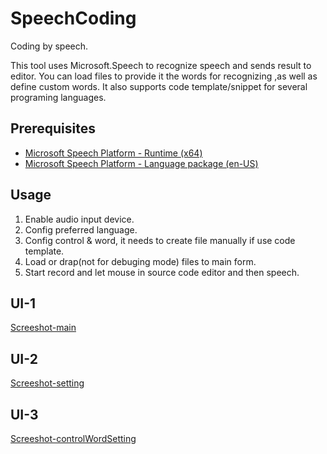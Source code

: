 # SpeechCoding
Coding by speech.

This tool uses Microsoft.Speech to recognize speech and sends result to editor. You can load files to provide it the words for recognizing 
,as well as define custom words. It also supports code template/snippet for several programing languages.

## Prerequisites
* [Microsoft Speech Platform - Runtime (x64)](https://www.microsoft.com/en-us/download/details.aspx?id=27225)
* [Microsoft Speech Platform - Language package (en-US)](https://www.microsoft.com/en-us/download/details.aspx?id=27224)

## Usage
1. Enable audio input device.
2. Config preferred language.
3. Config control & word, it needs to create file manually if use code template.
4. Load or drap(not for debuging mode) files to main form.
5. Start record and let mouse in source code editor and then speech.

## UI-1
[Screeshot-main](https://github.com/victor-wiki/StaticResources/blob/master/StaticResources/images/projs/SpeechCoding/main.png?raw=true)

## UI-2
[Screeshot-setting](https://github.com/victor-wiki/StaticResources/blob/master/StaticResources/images/projs/SpeechCoding/setting.png?raw=true)

## UI-3
[Screeshot-controlWordSetting](https://github.com/victor-wiki/StaticResources/blob/master/StaticResources/images/projs/SpeechCoding/controlWordSetting.png?raw=true)
